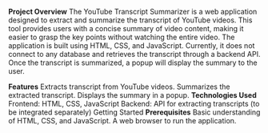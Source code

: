 **Project Overview**
The YouTube Transcript Summarizer is a web application designed to extract and summarize the transcript of YouTube videos. This tool provides users with a concise summary of video content, making it easier to grasp the key points without watching the entire video. The application is built using HTML, CSS, and JavaScript. Currently, it does not connect to any database and retrieves the transcript through a backend API. Once the transcript is summarized, a popup will display the summary to the user.

**Features**
Extracts transcript from YouTube videos.
Summarizes the extracted transcript.
Displays the summary in a popup.
**Technologies Used**
Frontend: HTML, CSS, JavaScript
Backend: API for extracting transcripts (to be integrated separately)
Getting Started
**Prerequisites**
Basic understanding of HTML, CSS, and JavaScript.
A web browser to run the application.
